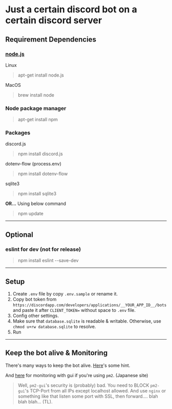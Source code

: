 # Just a certain discord bot on a certain discord server
## Requirement Dependencies
### [node.js](https://nodejs.org/en/download/package-manager/)
Linux
> apt-get install node.js

MacOS
> brew install node

### Node package manager
> apt-get install npm

### Packages
discord.js
> npm install discord.js

dotenv-flow (process.env)
> npm install dotenv-flow

sqlite3
> npm install sqlite3

**OR...** Using below command
> npm update

---
## Optional
### eslint for dev (not for release)
> npm install eslint --save-dev

---
## Setup

1. Create `.env` file by copy `.env.sample` or rename it.
2. Copy bot token from `https://discordapp.com/developers/applications/__YOUR_APP_ID__/bots` and paste it after `CLIENT_TOKEN=` without space to `.env` file.
3. Config other settings.
4. Make sure that `database.sqlite` is readable & writable. Otherwise, use `chmod u+rw database.sqlite` to resolve.
5. Run

---
## Keep the bot alive & Monitoring
There's many ways to keep the bot alive. [Here](https://www.writebots.com/discord-bot-hosting/)'s some hint.

And [here](https://qiita.com/poruruba/items/10df0d94e9127797498f) for monitoring with gui if you're using `pm2`. (Japanese site)
> Well, `pm2-gui`'s security is (probably) bad.
> You need to BLOCK `pm2-gui`'s TCP-Port from all IPs except localhost allowed. And use `nginx` or something like that listen some port with SSL, then forward.... blah blah blah... (TL).
